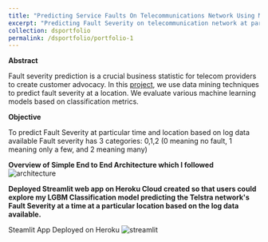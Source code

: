 ```yaml
---
title: "Predicting Service Faults On Telecommunications Network Using Machine Learning"
excerpt: "Predicting Fault Severity on telecommunication network at particular time and location using Machine Learning Techniques"
collection: dsportfolio
permalink: /dsportfolio/portfolio-1
---
```


**Abstract**

Fault severity prediction is a crucial business statistic for telecom providers to create customer advocacy. In this [project](https://github.com/sriramsripada20s/Telstra_ML_endtoend_Project), we use data mining techniques to predict fault severity at a location. We evaluate various machine learning models based on classification metrics.

**Objective**

To predict Fault Severity at particular time and location based on log data available Fault severity has 3 categories: 0,1,2 (0 meaning no fault, 1 meaning only a few, and 2 meaning many)

**Overview of Simple End to End Architecture which I followed**
![architecture](https://github.com/sriramsripada20s/portfolio.github.io/assets/49833524/51faf0b6-dfab-457a-87cb-dd5f99c3f09b)

**Deployed Streamlit web app on Heroku Cloud created so that users could explore my LGBM Classification model predicting the Telstra network's Fault Severity at a time at a particular location based on the log data available.**

Steamlit App Deployed on Heroku
![streamlit](https://github.com/sriramsripada20s/portfolio.github.io/assets/49833524/9a6180a2-3543-40b5-9762-1300d2b4308a)



